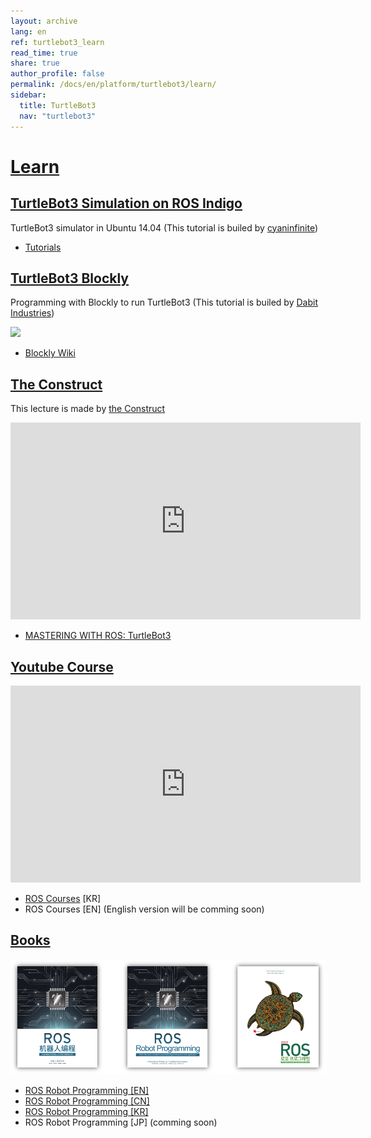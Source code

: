 ```yaml
---
layout: archive
lang: en
ref: turtlebot3_learn
read_time: true
share: true
author_profile: false
permalink: /docs/en/platform/turtlebot3/learn/
sidebar:
  title: TurtleBot3
  nav: "turtlebot3"
---
```


<div style="counter-reset: h1 18"></div>

# [Learn](#learn)

## [TurtleBot3 Simulation on ROS Indigo](#turtlebot3-simulation-on-ros-indigo)

TurtleBot3 simulator in Ubuntu 14.04 (This tutorial is builed by [cyaninfinite](http://cyaninfinite.com))

  - [Tutorials](http://cyaninfinite.com/tutorials/installing-tb3-simulator-in-ubuntu14-04/)

## [TurtleBot3 Blockly](#turtlebot3-blockly)

Programming with Blockly to run TurtleBot3 (This tutorial is builed by [Dabit Industries](https://dabit.industries/))

![](/assets/images/platform/turtlebot3/learn/turn_lr_deg.gif)

 - [Blockly Wiki](https://turtlebot-3-blockly-wiki.readthedocs.io/en/latest/)

## [The Construct](#the-construct)

This lecture is made by [the Construct](http://www.theconstructsim.com/)

<iframe width="560" height="315" src="https://www.youtube.com/embed/y54BWXInJDQ" frameborder="0" allow="autoplay; encrypted-media" allowfullscreen></iframe>

  - [MASTERING WITH ROS: TurtleBot3](http://www.theconstructsim.com/construct-learn-develop-robots-using-ros/robotigniteacademy_learnros/ros-courses-library/mastering-with-ros-turtlebot3/)

## [Youtube Course](#youtube-course)

<iframe width="560" height="315" src="https://www.youtube.com/embed/rV-POzbzoHc" frameborder="0" allow="autoplay; encrypted-media" allowfullscreen></iframe>

  - [ROS Courses](https://www.youtube.com/playlist?list=PLRG6WP3c31_VIFtFAxSke2NG_DumVZPgw) [KR]
  - ROS Courses [EN] (English version will be comming soon)

## [Books](#books)

![](/assets/images/platform/turtlebot3/learn/ros_robot_programming.png)

  - [ROS Robot Programming [EN]](http://community.robotsource.org/t/download-the-ros-robot-programming-book-for-free/51)
  - [ROS Robot Programming [CN]](http://community.robotsource.org/t/download-the-ros-robot-programming-book-for-free/51)
  - [ROS Robot Programming [KR]](http://book.naver.com/bookdb/book_detail.nhn?bid=12443870) 
  - ROS Robot Programming [JP] (comming soon)
